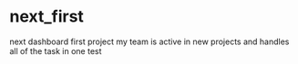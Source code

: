 # next_first
next dashboard first project
my team is  active in new projects and handles all of the task
in one test
